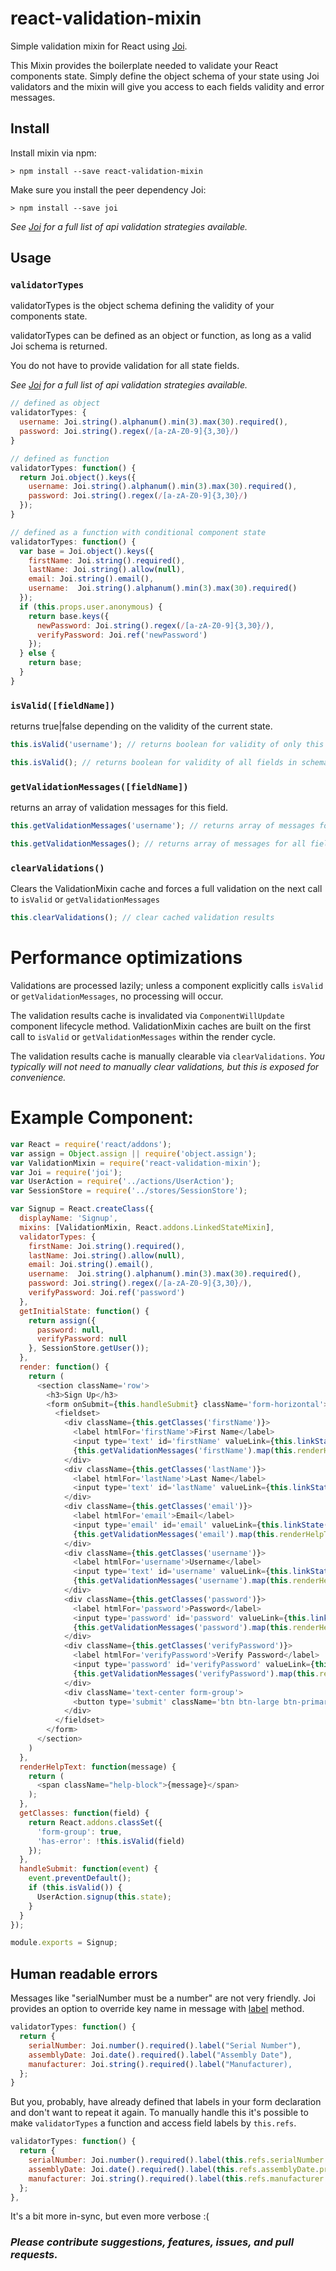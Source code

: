 # react-validation-mixin
Simple validation mixin for React using [Joi](https://github.com/hapijs/joi).

This Mixin provides the boilerplate needed to validate your React components state. Simply define the object schema of your state using Joi validators and the mixin will give you access to each fields validity and error messages.

## Install

Install mixin via npm:

    > npm install --save react-validation-mixin

Make sure you install the peer dependency Joi:

    > npm install --save joi

_See [Joi](https://github.com/hapijs/joi) for a full list of api validation strategies available._

## Usage

### `validatorTypes`

validatorTypes is the object schema defining the validity of your components state.

validatorTypes can be defined as an object or function, as long as a valid Joi schema is returned.

You do not have to provide validation for all state fields.

_See [Joi](https://github.com/hapijs/joi) for a full list of api validation strategies available._

```javascript
// defined as object
validatorTypes: {
  username: Joi.string().alphanum().min(3).max(30).required(),
  password: Joi.string().regex(/[a-zA-Z0-9]{3,30}/)
}

// defined as function
validatorTypes: function() {
  return Joi.object().keys({
    username: Joi.string().alphanum().min(3).max(30).required(),
    password: Joi.string().regex(/[a-zA-Z0-9]{3,30}/)
  });
}

// defined as a function with conditional component state
validatorTypes: function() {
  var base = Joi.object().keys({
    firstName: Joi.string().required(),
    lastName: Joi.string().allow(null),
    email: Joi.string().email(),
    username:  Joi.string().alphanum().min(3).max(30).required()
  });
  if (this.props.user.anonymous) {
    return base.keys({
      newPassword: Joi.string().regex(/[a-zA-Z0-9]{3,30}/),
      verifyPassword: Joi.ref('newPassword')
    });
  } else {
    return base;
  }
}
```

### `isValid([fieldName])`

returns true|false depending on the validity of the current state.

```javascript
this.isValid('username'); // returns boolean for validity of only this field

this.isValid(); // returns boolean for validity of all fields in schema
```

### `getValidationMessages([fieldName])`

returns an array of validation messages for this field.

```javascript
this.getValidationMessages('username'); // returns array of messages for this field or empty array if valid

this.getValidationMessages(); // returns array of messages for all fields or empty array if valid
```

### `clearValidations()`

  Clears the ValidationMixin cache and forces a full validation on the next call to `isValid` or `getValidationMessages`

```javascript
this.clearValidations(); // clear cached validation results
```

# Performance optimizations

Validations are processed lazily; unless a component explicitly calls `isValid` or `getValidationMessages`, no processing will occur.

The validation results cache is invalidated via `ComponentWillUpdate` component lifecycle method. ValidationMixin caches are built on the first call to `isValid` or `getValidationMessages` within the render cycle.

The validation results cache is manually clearable via `clearValidations`. _You typically will not need to manually clear validations, but this is exposed for convenience._

# Example Component:

```javascript
var React = require('react/addons');
var assign = Object.assign || require('object.assign');
var ValidationMixin = require('react-validation-mixin');
var Joi = require('joi');
var UserAction = require('../actions/UserAction');
var SessionStore = require('../stores/SessionStore');

var Signup = React.createClass({
  displayName: 'Signup',
  mixins: [ValidationMixin, React.addons.LinkedStateMixin],
  validatorTypes: {
    firstName: Joi.string().required(),
    lastName: Joi.string().allow(null),
    email: Joi.string().email(),
    username:  Joi.string().alphanum().min(3).max(30).required(),
    password: Joi.string().regex(/[a-zA-Z0-9]{3,30}/),
    verifyPassword: Joi.ref('password')
  },
  getInitialState: function() {
    return assign({
      password: null,
      verifyPassword: null
    }, SessionStore.getUser());
  },
  render: function() {
    return (
      <section className='row'>
        <h3>Sign Up</h3>
        <form onSubmit={this.handleSubmit} className='form-horizontal'>
          <fieldset>
            <div className={this.getClasses('firstName')}>
              <label htmlFor='firstName'>First Name</label>
              <input type='text' id='firstName' valueLink={this.linkState('firstName')} className='form-control' placeholder='First Name' />
              {this.getValidationMessages('firstName').map(this.renderHelpText)}
            </div>
            <div className={this.getClasses('lastName')}>
              <label htmlFor='lastName'>Last Name</label>
              <input type='text' id='lastName' valueLink={this.linkState('lastName')} className='form-control' placeholder='Last Name' />
            </div>
            <div className={this.getClasses('email')}>
              <label htmlFor='email'>Email</label>
              <input type='email' id='email' valueLink={this.linkState('email')} className='form-control' placeholder='Email' />
              {this.getValidationMessages('email').map(this.renderHelpText)}
            </div>
            <div className={this.getClasses('username')}>
              <label htmlFor='username'>Username</label>
              <input type='text' id='username' valueLink={this.linkState('username')} className='form-control' placeholder='Username' />
              {this.getValidationMessages('username').map(this.renderHelpText)}
            </div>
            <div className={this.getClasses('password')}>
              <label htmlFor='password'>Password</label>
              <input type='password' id='password' valueLink={this.linkState('password')} className='form-control' placeholder='Password' />
              {this.getValidationMessages('password').map(this.renderHelpText)}
            </div>
            <div className={this.getClasses('verifyPassword')}>
              <label htmlFor='verifyPassword'>Verify Password</label>
              <input type='password' id='verifyPassword' valueLink={this.linkState('verifyPassword')} className='form-control' placeholder='Verify Password' />
              {this.getValidationMessages('verifyPassword').map(this.renderHelpText)}
            </div>
            <div className='text-center form-group'>
              <button type='submit' className='btn btn-large btn-primary'>Sign up</button>
            </div>
          </fieldset>
        </form>
      </section>
    )
  },
  renderHelpText: function(message) {
    return (
      <span className="help-block">{message}</span>
    );
  },
  getClasses: function(field) {
    return React.addons.classSet({
      'form-group': true,
      'has-error': !this.isValid(field)
    });
  },
  handleSubmit: function(event) {
    event.preventDefault();
    if (this.isValid()) {
      UserAction.signup(this.state);
    }
  }
});

module.exports = Signup;
```

## Human readable errors

Messages like "serialNumber must be a number" are not very friendly.
Joi provides an option to override key name in message with [label](https://github.com/hapijs/joi#anylabelname) method.

```javascript
validatorTypes: function() {
  return {
    serialNumber: Joi.number().required().label("Serial Number"),
    assemblyDate: Joi.date().required().label("Assembly Date"),
    manufacturer: Joi.string().required().label("Manufacturer),
  };
}
```

But you, probably, have already defined that labels in your form declaration and don't want to repeat it again. To manually handle this it's possible to make `validatorTypes` a function and access field labels by `this.refs`.

```javascript
validatorTypes: function() {
  return {
    serialNumber: Joi.number().required().label(this.refs.serialNumber.props.label),
    assemblyDate: Joi.date().required().label(this.refs.assemblyDate.props.label),
    manufacturer: Joi.string().required().label(this.refs.manufacturer.props.label),
  };
},
```

It's a bit more in-sync, but even more verbose :(

### _Please contribute suggestions, features, issues, and pull requests._
